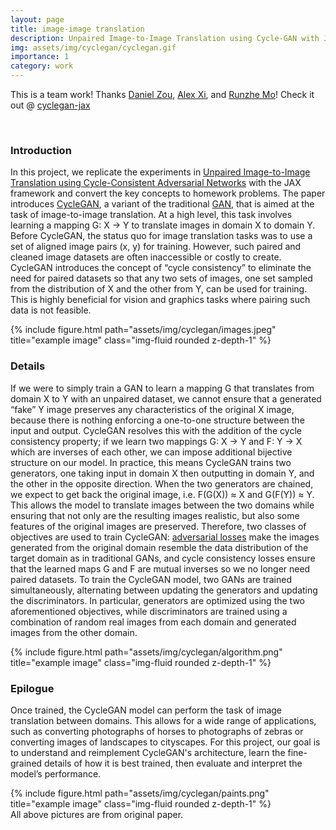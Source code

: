 ```yaml
---
layout: page
title: image-image translation
description: Unpaired Image-to-Image Translation using Cycle-GAN with JAX framework.<br> <br> 
img: assets/img/cyclegan/cyclegan.gif
importance: 1
category: work
---
```

This is a team work! Thanks [Daniel Zou](https://dlzou.github.io), [Alex Xi](https://www.alexhxi.com), and [Runzhe Mo](https://github.com/hairlessdevil)! Check it out @ [cyclegan-jax](https://github.com/dlzou/cyclegan-jax)

<br>

### **Introduction**

In this project, we replicate the experiments in [Unpaired Image-to-Image Translation using Cycle-Consistent Adversarial Networks](https://junyanz.github.io/CycleGAN/) with the JAX framework and convert the key concepts to homework problems. The paper introduces [CycleGAN]((https://junyanz.github.io/CycleGAN/)), a variant of the traditional [GAN](https://arxiv.org/abs/1406.2661), that is aimed at the task of image-to-image translation. At a high level, this task involves learning a mapping G: X → Y to translate images in domain X to domain Y. Before CycleGAN, the status quo for image translation tasks was to use a set of aligned image pairs (x, y) for training. However, such paired and cleaned image datasets are often inaccessible or costly to create. CycleGAN introduces the concept of “cycle consistency” to eliminate the need for paired datasets so that any two sets of images, one set sampled from the distribution of X and the other from Y, can be used for training. This is highly beneficial for vision and graphics tasks where pairing such data is not feasible.

<div class="row">
    <div class="col-sm mt-3 mt-md-0">
        {% include figure.html path="assets/img/cyclegan/images.jpeg" title="example image" class="img-fluid rounded z-depth-1" %}
    </div>
</div>

### **Details**

If we were to simply train a GAN to learn a mapping G that translates from domain X to Y with an unpaired dataset, we cannot ensure that a generated “fake” Y image preserves any characteristics of the original X image, because there is nothing enforcing a one-to-one structure between the input and output. CycleGAN resolves this with the addition of the cycle consistency property; if we learn two mappings G: X → Y and F: Y → X which are inverses of each other, we can impose additional bijective structure on our model. In practice, this means CycleGAN trains two generators, one taking input in domain X then outputting in domain Y, and the other in the opposite direction. When the two generators are chained, we expect to get back the original image, i.e. F(G(X)) ≈ X and G(F(Y)) ≈ Y. This allows the model to translate images between the two domains while ensuring that not only are the resulting images realistic, but also some features of the original images are preserved. Therefore, two classes of objectives are used to train CycleGAN: [adversarial losses](https://arxiv.org/abs/1406.2661) make the images generated from the original domain resemble the data distribution of the target domain as in traditional GANs, and cycle consistency losses ensure that the learned maps G and F are mutual inverses so we no longer need paired datasets. To train the CycleGAN model, two GANs are trained simultaneously, alternating between updating the generators and updating the discriminators. In particular, generators are optimized using the two aforementioned objectives, while discriminators are trained using a combination of random real images from each domain and generated images from the other domain.

<div class="row">
    <div class="col-sm mt-3 mt-md-0">
        {% include figure.html path="assets/img/cyclegan/algorithm.png" title="example image" class="img-fluid rounded z-depth-1" %}
    </div>
</div>

### **Epilogue**

Once trained, the CycleGAN model can perform the task of image translation between domains. This allows for a wide range of applications, such as converting photographs of horses to photographs of zebras or converting images of landscapes to cityscapes. For this project, our goal is to understand and reimplement CycleGAN's architecture, learn the fine-grained details of how it is best trained, then evaluate and interpret the model’s performance.

<div class="row">
    <div class="col-sm mt-3 mt-md-0">
        {% include figure.html path="assets/img/cyclegan/paints.png" title="example image" class="img-fluid rounded z-depth-1" %}
    </div>
</div>

<div class="caption">
    All above pictures are from original paper.
</div>

